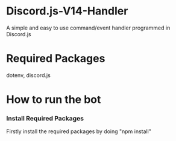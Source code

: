 # Discord.js-V14-Handler
A simple and easy to use command/event handler programmed in Discord.js

# Required Packages
dotenv, discord.js

# How to run the bot
### Install Required Packages
Firstly install the required packages by doing "npm install"
